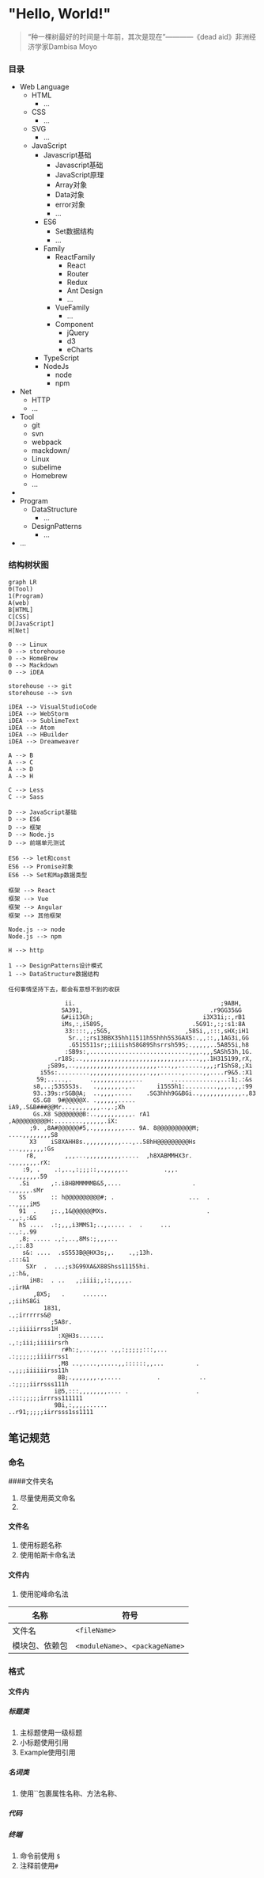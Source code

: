 # "Hello, World!"

> “种一棵树最好的时间是十年前，其次是现在”————《dead aid》非洲经济学家Dambisa Moyo

### 目录

- Web Language
  - HTML
    - ...
  - CSS
    - ...
  - SVG
    - ...
  - JavaScript
    - Javascript基础
      - Javascript基础
      - JavaScript原理
      - Array对象
      - Data对象
      - error对象
      - ...
    - ES6
      - Set数据结构
      - ...
    - Family
      - ReactFamily
        - React
        - Router
        - Redux
        - Ant Design
        - ...
      - VueFamily
        - ...
      - Component
        - jQuery
        - d3
        - eCharts
    - TypeScript
    - NodeJs
      - node
      - npm
- Net
  - HTTP
  - ...
- Tool
  - git
  - svn
  - webpack
  - mackdown/
  - Linux
  - subelime
  - Homebrew
  - ...
- 
- Program
  - DataStructure
    - ...
  - DesignPatterns
    - ...
- ...

### 结构树状图

```mermaid
graph LR
0(Tool)
1(Program)
A(web)
B[HTML]
C[CSS]
D[JavaScript]
H[Net]

0 --> Linux
0 --> storehouse
0 --> HomeBrew
0 --> Mackdown
0 --> iDEA

storehouse --> git
storehouse --> svn

iDEA --> VisualStudioCode
iDEA --> WebStorm
iDEA --> SublimeText
iDEA --> Atom
iDEA --> HBuilder
iDEA --> Dreamweaver

A --> B
A --> C
A --> D
A --> H

C --> Less
C --> Sass

D --> JavaScript基础
D --> ES6
D --> 框架
D --> Node.js
D --> 前端单元测试

ES6 --> let和const
ES6 --> Promise对象
ES6 --> Set和Map数据类型

框架 --> React
框架 --> Vue
框架 --> Angular
框架 --> 其他框架

Node.js --> node
Node.js --> npm

H --> http

1 --> DesignPatterns设计模式
1 --> DataStructure数据结构
```

`任何事情坚持下去，都会有意想不到的收获`

```
                ii.                                         ;9ABH,
               SA391,                                    .r9GG35&G
               &#ii13Gh;                               i3X31i;:,rB1
               iMs,:,i5895,                         .5G91:,:;:s1:8A
                33::::,,;5G5,                     ,58Si,,:::,sHX;iH1
                 Sr.,:;rs13BBX35hh11511h5Shhh5S3GAXS:.,,::,,1AG3i,GG
                 .G51S511sr;;iiiishS8G89Shsrrsh59S;.,,,,,..5A85Si,h8
                :SB9s:,............................,,,.,,,SASh53h,1G.
             .r18S;..,,,,,,,,,,,,,,,,,,,,,,,,,,,,,....,,.1H315199,rX,
           ;S89s,..,,,,,,,,,,,,,,,,,,,,,,,....,,.......,,,;r1ShS8,;Xi
         i55s:.........,,,,,,,,,,,,,,,,.,,,......,.....,,....r9&5.:X1
        59;.....,.     .,,,,,,,,,,,...        .............,..:1;.:&s
       s8,..;53S5S3s.   .,,,,,,,.,..      i15S5h1:.........,,,..,,:99
       93.:39s:rSGB@A;  ..,,,,.....    .SG3hhh9G&BGi..,,,,,,,,,,,,.,83
       G5.G8  9#@@@@@X. .,,,,,,.....  iA9,.S&B###@@Mr...,,,,,,,,..,.;Xh
       Gs.X8 S@@@@@@@B:..,,,,,,,,,,. rA1 ,A@@@@@@@@@H:........,,,,,,.iX:
      ;9. ,8A#@@@@@@#5,.,,,,,,,,,... 9A. 8@@@@@@@@@@M;    ....,,,,,,,,S8
      X3    iS8XAHH8s.,,,,,,,,,,...,..58hH@@@@@@@@@Hs       ...,,,,,,,:Gs
     r8,        ,,,...,,,,,,,,,,.....  ,h8XABMMHX3r.          .,,,,,,,.rX:
    :9, .    .:,..,:;;;::,.,,,,,..          .,,.               ..,,,,,,.59
   .Si      ,:.i8HBMMMMMB&5,....                    .            .,,,,,.sMr
   SS       :: h@@@@@@@@@@#; .                     ...  .         ..,,,,iM5
   91  .    ;:.,1&@@@@@@MXs.                            .          .,,:,:&S
   hS ....  .:;,,,i3MMS1;..,..... .  .     ...                     ..,:,.99
   ,8; ..... .,:,..,8Ms:;,,,...                                     .,::.83
    s&: ....  .sS553B@@HX3s;,.    .,;13h.                            .:::&1
     SXr  .  ...;s3G99XA&X88Shss11155hi.                             ,;:h&,
      iH8:  . ..   ,;iiii;,::,,,,,.                                 .;irHA
       ,8X5;   .     .......                                       ,;iihS8Gi
          1831,                                                 .,;irrrrrs&@
            ;5A8r.                                            .:;iiiiirrss1H
              :X@H3s.......                                .,:;iii;iiiiirsrh
               r#h:;,...,,.. .,,:;;;;;:::,...              .:;;;;;;iiiirrss1
              ,M8 ..,....,.....,,::::::,,...         .     .,;;;iiiiiirss11h
              8B;.,,,,,,,.,.....          .           ..   .:;;;;iirrsss111h
             i@5,:::,,,,,,,,.... .                   . .:::;;;;;irrrss111111
             9Bi,:,,,,......                        ..r91;;;;;iirrsss1ss1111
```

## 笔记规范

### 命名

####文件夹名

1. 尽量使用英文命名
2. 

#### 文件名

1. 使用标题名称
2. 使用帕斯卡命名法

#### 文件内

1. 使用驼峰命名法

| 名称           | 符号         |
| -------------- | ------------ |
| 文件名         | `<fileName>` |
| 模块包、依赖包 | `<moduleName>`、`<packageName>` |



### 格式

#### 文件内

##### 标题类

1. 主标题使用一级标题
2. 小标题使用引用
3. Example使用引用

##### 名词类

1. 使用``包裹属性名称、方法名称、

##### 代码

##### 终端

1. 命令前使用 `$`
2. 注释前使用`#`

